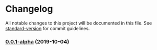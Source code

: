 # Changelog

All notable changes to this project will be documented in this file. See [standard-version](https://github.com/conventional-changelog/standard-version) for commit guidelines.

### [0.0.1-alpha](https://github.com/ibsheet/loader-manual/compare/v0.0.0...v0.0.1-alpha) (2019-10-04)
